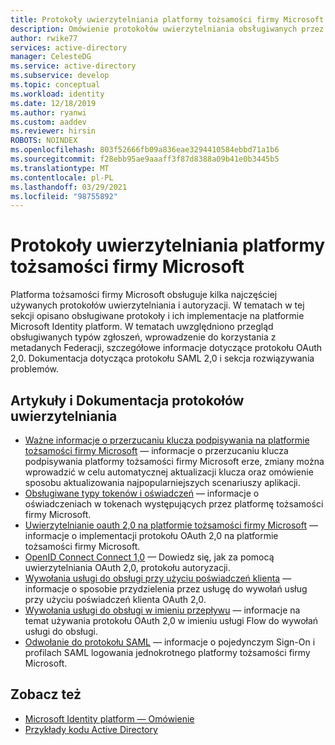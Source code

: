 ```yaml
---
title: Protokoły uwierzytelniania platformy tożsamości firmy Microsoft
description: Omówienie protokołów uwierzytelniania obsługiwanych przez platformę tożsamości firmy Microsoft
author: rwike77
services: active-directory
manager: CelesteDG
ms.service: active-directory
ms.subservice: develop
ms.topic: conceptual
ms.workload: identity
ms.date: 12/18/2019
ms.author: ryanwi
ms.custom: aaddev
ms.reviewer: hirsin
ROBOTS: NOINDEX
ms.openlocfilehash: 803f52666fb09a836eae3294410584ebbd71a1b6
ms.sourcegitcommit: f28ebb95ae9aaaff3f87d8388a09b41e0b3445b5
ms.translationtype: MT
ms.contentlocale: pl-PL
ms.lasthandoff: 03/29/2021
ms.locfileid: "98755892"
---
```

# <a name="microsoft-identity-platform-authentication-protocols"></a>Protokoły uwierzytelniania platformy tożsamości firmy Microsoft

Platforma tożsamości firmy Microsoft obsługuje kilka najczęściej używanych protokołów uwierzytelniania i autoryzacji. W tematach w tej sekcji opisano obsługiwane protokoły i ich implementacje na platformie Microsoft Identity platform. W tematach uwzględniono przegląd obsługiwanych typów zgłoszeń, wprowadzenie do korzystania z metadanych Federacji, szczegółowe informacje dotyczące protokołu OAuth 2,0. Dokumentacja dotycząca protokołu SAML 2,0 i sekcja rozwiązywania problemów.

## <a name="authentication-protocols-articles-and-reference"></a>Artykuły i Dokumentacja protokołów uwierzytelniania

* [Ważne informacje o przerzucaniu klucza podpisywania na platformie tożsamości firmy Microsoft](active-directory-signing-key-rollover.md) — informacje o przerzucaniu klucza podpisywania platformy tożsamości firmy Microsoft erze, zmiany można wprowadzić w celu automatycznej aktualizacji klucza oraz omówienie sposobu aktualizowania najpopularniejszych scenariuszy aplikacji.
* [Obsługiwane typy tokenów i oświadczeń](id-tokens.md) — informacje o oświadczeniach w tokenach występujących przez platformę tożsamości firmy Microsoft.
* [Uwierzytelnianie oauth 2,0 na platformie tożsamości firmy Microsoft](v2-oauth2-auth-code-flow.md) — informacje o implementacji protokołu OAuth 2,0 na platformie tożsamości firmy Microsoft.
* [OpenID Connect Connect 1,0](v2-protocols-oidc.md) — Dowiedz się, jak za pomocą uwierzytelniania OAuth 2,0, protokołu autoryzacji.
* [Wywołania usługi do obsługi przy użyciu poświadczeń klienta](v2-oauth2-client-creds-grant-flow.md) — informacje o sposobie przydzielenia przez usługę do wywołań usług przy użyciu poświadczeń klienta OAuth 2,0.
* [Wywołania usługi do obsługi w imieniu przepływu](v2-oauth2-on-behalf-of-flow.md) — informacje na temat używania protokołu OAuth 2,0 w imieniu usługi Flow do wywołań usługi do obsługi.
* [Odwołanie do protokołu SAML](active-directory-saml-protocol-reference.md) — informacje o pojedynczym Sign-On i profilach SAML logowania jednokrotnego platformy tożsamości firmy Microsoft.

## <a name="see-also"></a>Zobacz też

* [Microsoft Identity platform — Omówienie](v2-overview.md)
* [Przykłady kodu Active Directory](sample-v2-code.md)
